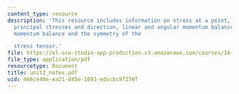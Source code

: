 ```yaml
---
content_type: resource
description: 'This resource includes information on stress at a point, stress tensor,
  principal stresses and direction, linear and angular momentum balance, and angular
  momentum balance and the symmetry of the

  stress tensor.'
file: https://ol-ocw-studio-app-production.s3.amazonaws.com/courses/16-21-techniques-for-structural-analysis-and-design-spring-2005/466ce40eea21d45e1093edccbc9f276f_unit2_notes.pdf
file_type: application/pdf
resourcetype: Document
title: unit2_notes.pdf
uid: 466ce40e-ea21-d45e-1093-edccbc9f276f
---
```

